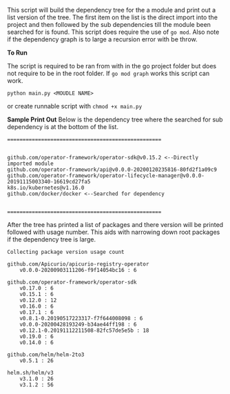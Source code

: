 This script will build the dependency tree for the a module and print out a list version of the tree. 
The first item on the list is the direct import into the project and then followed by the sub dependencies till the module been searched for is found. 
This script does require the use of `go mod`. 
Also note if the dependency graph is to large a recursion error with be throw.

**To Run**

The script is required to be ran from with in the go project folder but does not require to be in the root folder. 
If `go mod graph` works this script can work.

`python main.py <MOUDLE NAME>`

or create runnable script with `chmod +x main.py`

**Sample Print Out**
Below is the dependency tree where the searched for sub dependency is at the bottom of the list.
```
==================================================


github.com/operator-framework/operator-sdk@v0.15.2 <--Directly imported module
github.com/operator-framework/api@v0.0.0-20200120235816-80fd2f1a09c9
github.com/operator-framework/operator-lifecycle-manager@v0.0.0-20191115003340-16619cd27fa5
k8s.io/kubernetes@v1.16.0
github.com/docker/docker <--Searched for dependency


==================================================
```

After the tree has printed a list of packages and there version will be printed followed with usage number.
This aids with narrowing down root packages if the dependency tree is large.
```
Collecting package version usage count

github.com/Apicurio/apicurio-registry-operator
	v0.0.0-20200903111206-f9f14054bc16 : 6

github.com/operator-framework/operator-sdk
	v0.17.0 : 6
	v0.15.1 : 6
	v0.12.0 : 12
	v0.16.0 : 6
	v0.17.1 : 6
	v0.8.1-0.20190517223317-f7f644008098 : 6
	v0.0.0-20200428193249-b34ae44ff198 : 6
	v0.12.1-0.20191112211508-82fc57de5e5b : 18
	v0.19.0 : 6
	v0.14.0 : 6

github.com/helm/helm-2to3
	v0.5.1 : 26

helm.sh/helm/v3
	v3.1.0 : 26
	v3.1.2 : 56

```